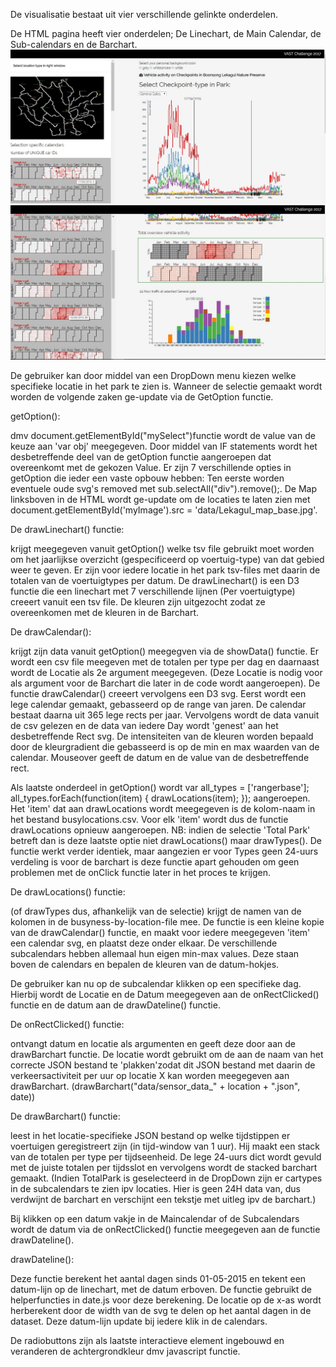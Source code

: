 De visualisatie bestaat uit vier verschillende gelinkte onderdelen.

De HTML pagina heeft vier onderdelen; De Linechart, de Main Calendar, de Sub-calendars en de Barchart.
![screenshot1](https://github.com/Pvtwuyver/vast2017/blob/master/doc/screenshot1.jpg)
![screenshot2](https://github.com/Pvtwuyver/vast2017/blob/master/doc/screenshot2.jpg)

De gebruiker kan door middel van een DropDown menu kiezen welke specifieke locatie in het park te zien is. Wanneer de selectie gemaakt wordt worden de volgende zaken ge-update via de GetOption functie.

getOption(): 

dmv document.getElementById("mySelect")functie wordt de value van de keuze aan 'var obj' meegegeven. Door middel van IF statements wordt het desbetreffende deel van de getOption functie aangeroepen dat overeenkomt met de gekozen Value.
Er zijn 7 verschillende opties in getOption die ieder een vaste opbouw hebben:
Ten eerste worden eventuele oude svg's removed met sub.selectAll("div").remove();.
De Map linksboven in de HTML wordt ge-update om de locaties te laten zien met document.getElementById('myImage').src = 'data/Lekagul_map_base.jpg'.

De drawLinechart() functie:

krijgt meegegeven vanuit getOption() welke tsv file gebruikt moet worden om het jaarlijkse overzicht (gespecificeerd op voertuig-type) van dat gebied weer te geven. Er zijn voor iedere locatie in het park tsv-files met daarin de totalen van de voertuigtypes per datum.
De drawLinechart() is een D3 functie die een linechart met 7 verschillende lijnen (Per voertuigtype) creeert vanuit een tsv file. De kleuren zijn uitgezocht zodat ze overeenkomen met de kleuren in de Barchart.

De drawCalendar():

krijgt zijn data vanuit getOption() meegegven via de showData() functie. Er wordt een csv file meegeven met de totalen per type per dag en daarnaast wordt de Locatie als 2e argument meegegeven. (Deze Locatie is nodig voor als argument voor de Barchart die later in de code wordt aangeroepen). De functie  drawCalendar() creeert vervolgens een D3 svg. Eerst wordt een lege calendar gemaakt, gebasseerd op de range van jaren. De calendar bestaat daarna uit 365 lege rects per jaar. Vervolgens wordt de data vanuit de csv gelezen en de data van iedere Day wordt 'genest' aan het desbetreffende Rect svg. De intensiteiten van de kleuren worden bepaald door de kleurgradient die gebasseerd is op de min en max waarden van de calendar. Mouseover geeft de datum en de value van de desbetreffende rect.

Als laatste onderdeel in getOption() wordt var all_types = ['rangerbase'];
        all_types.forEach(function(item) {
            drawLocations(item);
        });
 aangeroepen. Het 'item' dat aan drawLocations wordt meegegeven is de kolom-naam in het bestand busylocations.csv. Voor elk 'item' wordt dus de functie drawLocations opnieuw aangeroepen. 
NB: indien de selectie 'Total Park' betreft dan is deze laatste optie niet drawLocations() maar drawTypes(). De functie werkt verder identiek, maar aangezien er voor Types geen 24-uurs verdeling is voor de barchart is deze functie apart gehouden om geen problemen met de onClick functie later in het proces te krijgen.

De drawLocations() functie:

(of drawTypes dus, afhankelijk van de selectie) krijgt de namen van de kolomen in de busyness-by-location-file mee. De functie is een kleine kopie van de drawCalendar() functie, en maakt voor iedere meegegeven 'item' een calendar svg, en plaatst deze onder elkaar. De verschillende subcalendars hebben allemaal hun eigen min-max values. Deze staan boven de calendars en bepalen de kleuren van de datum-hokjes. 

De gebruiker kan nu op de subcalendar klikken op een specifieke dag. Hierbij wordt de Locatie en de Datum meegegeven aan de onRectClicked() functie en de datum aan de drawDateline() functie.

De onRectClicked() functie:

ontvangt datum en locatie als argumenten en geeft deze door aan de drawBarchart functie. De locatie wordt gebruikt om de aan de naam van het correcte JSON bestand te 'plakken'zodat dit JSON bestand met daarin de verkeersactiviteit per uur op locatie X kan worden meegegeven aan drawBarchart. (drawBarchart("data/sensor_data_" + location + ".json", date))

De drawBarchart() functie:

leest in het locatie-specifieke JSON bestand op welke tijdstippen er voertuigen geregistreert zijn (in tijd-window van 1 uur). Hij maakt een stack van de totalen per type per tijdseenheid. De lege 24-uurs dict wordt gevuld met de juiste totalen per tijdsslot en vervolgens wordt de stacked barchart gemaakt. 
(Indien TotalPark is geselecteerd in de DropDown zijn er cartypes in de subcalendars te zien ipv locaties. Hier is geen 24H data van, dus verdwijnt de barchart en verschijnt een tekstje met uitleg ipv de barchart.)

Bij klikken op een datum vakje in de Maincalendar of de Subcalendars wordt de datum via de onRectClicked() functie meegegeven aan de functie drawDateline(). 

drawDateline():

Deze functie berekent het aantal dagen sinds 01-05-2015 en tekent een datum-lijn op de linechart, met de datum erboven. De functie gebruikt de helperfuncties in date.js voor deze berekening. De locatie op de x-as wordt herberekent door de width van de svg te delen op het aantal dagen in de dataset. Deze datum-lijn update bij iedere klik in de calendars.

De radiobuttons zijn als laatste interactieve element ingebouwd en veranderen de achtergrondkleur dmv javascript functie.
